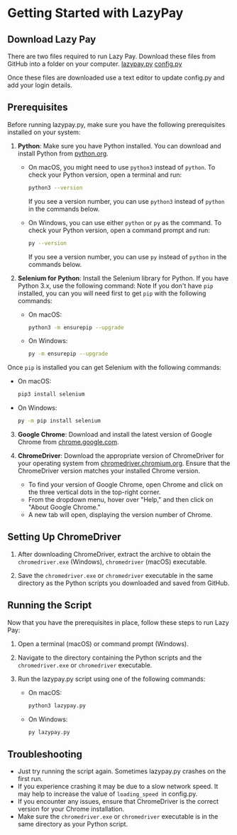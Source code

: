 # Getting Started with LazyPay
## Download Lazy Pay

There are two files required to run Lazy Pay. 
Download these files from GitHub into a folder on your computer.
	[lazypay.py](https://github.com/jonoxyz/lazypay/blob/main/lazypay.py)
	[config.py](https://github.com/jonoxyz/lazypay/blob/main/config.py)

Once these files are downloaded use a text editor to update config.py and add your login details.

## Prerequisites

Before running lazypay.py, make sure you have the following prerequisites installed on your system:

1. **Python**: Make sure you have Python installed. You can download and install Python from [python.org](https://www.python.org/downloads/).

   - On macOS, you might need to use `python3` instead of `python`. To check your Python version, open a terminal and run:
     ```bash
     python3 --version
     ```

     If you see a version number, you can use `python3` instead of `python` in the commands below.

   - On Windows, you can use either `python` or `py` as the command. To check your Python version, open a command prompt and run:
     ```bash
     py --version
     ```
     If you see a version number, you can use `py` instead of `python` in the commands below.

2. **Selenium for Python**: Install the Selenium library for Python. If you have Python 3.x, use the following command:
Note If you don't have `pip` installed, you can you will need first to get `pip` with the following commands:

   - On macOS:
     ```bash
     python3 -m ensurepip --upgrade
     ```

   - On Windows:
     ```bash
     py -m ensurepip --upgrade
     ```

Once  `pip` is installed you can get Selenium with the following commands:

   - On macOS:
     ```bash
     pip3 install selenium
     ```

   - On Windows:
     ```bash
     py -m pip install selenium
     ```


3. **Google Chrome**: Download and install the latest version of Google Chrome from [chrome.google.com](https://www.google.com/chrome/).

4. **ChromeDriver**: Download the appropriate version of ChromeDriver for your operating system from [chromedriver.chromium.org](https://sites.google.com/chromium.org/driver/downloads). Ensure that the ChromeDriver version matches your installed Chrome version.

   - To find your version of Google Chrome, open Chrome and click on the three vertical dots in the top-right corner.
   - From the dropdown menu, hover over "Help," and then click on "About Google Chrome."
   - A new tab will open, displaying the version number of Chrome.
## Setting Up ChromeDriver

1. After downloading ChromeDriver, extract the archive to obtain the `chromedriver.exe` (Windows), `chromedriver` (macOS) executable.

2. Save the `chromedriver.exe` or `chromedriver` executable in the same directory as the Python scripts you downloaded and saved from GitHub.

## Running the Script

Now that you have the prerequisites in place, follow these steps to run Lazy Pay:

1. Open a terminal (macOS) or command prompt (Windows).

2. Navigate to the directory containing the Python scripts and the `chromedriver.exe` or `chromedriver` executable.

3. Run the lazypay.py script using one of the following commands:

   - On macOS:
     ```bash
     python3 lazypay.py
     ```

   - On Windows:
     ```bash
     py lazypay.py
     ```

## Troubleshooting

- Just try running the script again. Sometimes lazypay.py crashes on the first run.
- If you experience crashing it may be due to a slow network speed. It may help to increase the value of `loading_speed `in config.py.
- If you encounter any issues, ensure that ChromeDriver is the correct version for your Chrome installation.
- Make sure the `chromedriver.exe` or `chromedriver` executable is in the same directory as your Python script.